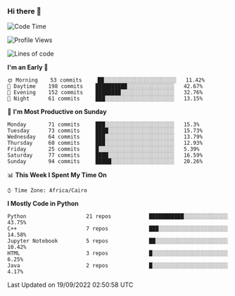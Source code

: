 ### Hi there 👋

<!--
**AMR-KELEG/AMR-KELEG** is a ✨ _special_ ✨ repository because its `README.md` (this file) appears on your GitHub profile.

Here are some ideas to get you started:

- 🔭 I’m currently working on ...
- 🌱 I’m currently learning ...
- 👯 I’m looking to collaborate on ...
- 🤔 I’m looking for help with ...
- 💬 Ask me about ...
- 📫 How to reach me: ...
- 😄 Pronouns: ...
- ⚡ Fun fact: ...
-->

<!--START_SECTION:waka-->
![Code Time](http://img.shields.io/badge/Code%20Time-0%20secs-blue)

![Profile Views](http://img.shields.io/badge/Profile%20Views-1-blue)

![Lines of code](https://img.shields.io/badge/From%20Hello%20World%20I%27ve%20Written-2%20Million%20lines%20of%20code-blue)

**I'm an Early 🐤** 

```text
🌞 Morning    53 commits     ██░░░░░░░░░░░░░░░░░░░░░░░   11.42% 
🌆 Daytime    198 commits    ██████████░░░░░░░░░░░░░░░   42.67% 
🌃 Evening    152 commits    ████████░░░░░░░░░░░░░░░░░   32.76% 
🌙 Night      61 commits     ███░░░░░░░░░░░░░░░░░░░░░░   13.15%

```
📅 **I'm Most Productive on Sunday** 

```text
Monday       71 commits     ███░░░░░░░░░░░░░░░░░░░░░░   15.3% 
Tuesday      73 commits     ████░░░░░░░░░░░░░░░░░░░░░   15.73% 
Wednesday    64 commits     ███░░░░░░░░░░░░░░░░░░░░░░   13.79% 
Thursday     60 commits     ███░░░░░░░░░░░░░░░░░░░░░░   12.93% 
Friday       25 commits     █░░░░░░░░░░░░░░░░░░░░░░░░   5.39% 
Saturday     77 commits     ████░░░░░░░░░░░░░░░░░░░░░   16.59% 
Sunday       94 commits     █████░░░░░░░░░░░░░░░░░░░░   20.26%

```


📊 **This Week I Spent My Time On** 

```text
⌚︎ Time Zone: Africa/Cairo

```

**I Mostly Code in Python** 

```text
Python                   21 repos            ███████████░░░░░░░░░░░░░░   43.75% 
C++                      7 repos             ███░░░░░░░░░░░░░░░░░░░░░░   14.58% 
Jupyter Notebook         5 repos             ██░░░░░░░░░░░░░░░░░░░░░░░   10.42% 
HTML                     3 repos             █░░░░░░░░░░░░░░░░░░░░░░░░   6.25% 
Java                     2 repos             █░░░░░░░░░░░░░░░░░░░░░░░░   4.17%

```



 Last Updated on 19/09/2022 02:50:58 UTC
<!--END_SECTION:waka-->
